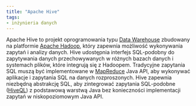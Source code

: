 ```yaml
---
title: "Apache Hive"
tags:
- inżynieria danych
---
```

Apache Hive to projekt oprogramowania typu [Data Warehouse](notes/data%20warehouse.md) zbudowany na platformie [Apache Hadoop](notes/apache%20hadoop.md), który zapewnia możliwość wykonywania zapytań i analizy danych. Hive udostępnia interfejs SQL-podobny do zapytywania danych przechowywanych w różnych bazach danych i systemach plików, które integrują się z Hadoopem. Tradycyjne zapytania SQL muszą być implementowane w [MapReduce](notes/mapreduce.md) Java API, aby wykonywać aplikacje i zapytania SQL na danych rozproszonych. Hive zapewnia niezbędną abstrakcję SQL, aby zintegrować zapytania SQL-podobne ([HiveQL](https://en.wikipedia.org/wiki/Apache_Hive#HiveQL)) z podstawową warstwą Java bez konieczności implementacji zapytań w niskopoziomowym Java API.